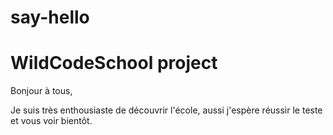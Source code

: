 # say-hello
WildCodeSchool project
==================
Bonjour à tous,

Je suis très enthousiaste de découvrir l'école, aussi j'espère réussir le teste et vous voir bientôt.
